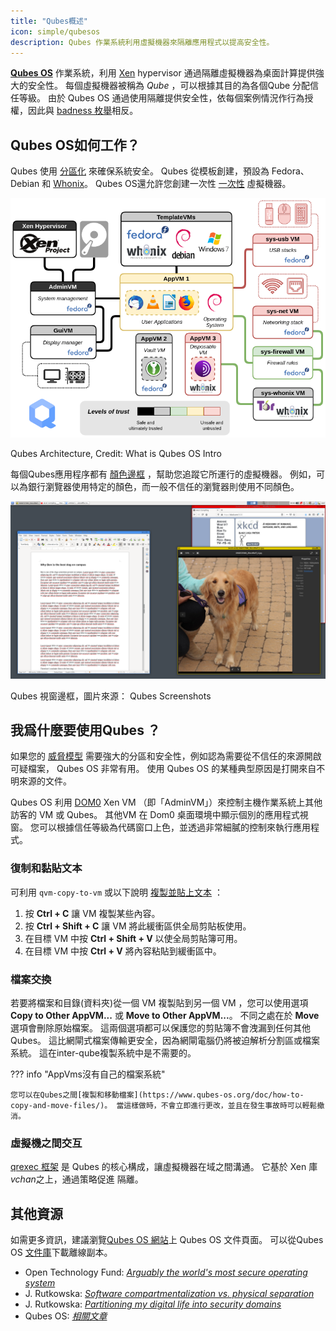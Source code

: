 ```yaml
---
title: "Qubes概述"
icon: simple/qubesos
description: Qubes 作業系統利用虛擬機器來隔離應用程式以提高安全性。
---
```


[**Qubes OS**](../desktop.md#qubes-os) 作業系統，利用 [Xen](https://en.wikipedia.org/wiki/Xen) hypervisor 通過隔離虛擬機器為桌面計算提供強大的安全性。 每個虛擬機器被稱為 *Qube* ，可以根據其目的為各個Qube 分配信任等級。 由於 Qubes OS 通過使用隔離提供安全性，依每個案例情況作行為授權，因此與 [ badness 枚舉](https://www.ranum.com/security/computer_security/editorials/dumb/)相反。

## Qubes OS如何工作？

Qubes 使用 [分區化](https://www.qubes-os.org/intro/) 來確保系統安全。 Qubes 從模板創建，預設為 Fedora、Debian 和 [Whonix](../desktop.md#whonix)。 Qubes OS還允許您創建一次性 [一次性](https://www.qubes-os.org/doc/how-to-use-disposables/) 虛擬機器。

![Qubes架構](../assets/img/qubes/qubes-trust-level-architecture.png)
<figcaption>Qubes Architecture, Credit: What is Qubes OS Intro</figcaption>

每個Qubes應用程序都有 [顏色邊框](https://www.qubes-os.org/screenshots/) ，幫助您追蹤它所運行的虛擬機器。 例如，可以為銀行瀏覽器使用特定的顏色，而一般不信任的瀏覽器則使用不同顏色。

![顏色邊框](../assets/img/qubes/r4.0-xfce-three-domains-at-work.png)
<figcaption>Qubes 視窗邊框，圖片來源： Qubes Screenshots</figcaption>

## 我爲什麼要使用Qubes ？

如果您的 [威脅模型](../basics/threat-modeling.md) 需要強大的分區和安全性，例如認為需要從不信任的來源開啟可疑檔案， Qubes OS 非常有用。 使用 Qubes OS 的某種典型原因是打開來自不明來源的文件。

Qubes OS 利用 [DOM0](https://wiki.xenproject.org/wiki/Dom0) Xen VM （即「AdminVM」）來控制主機作業系統上其他訪客的 VM 或 Qubes。 其他VM 在 Dom0 桌面環境中顯示個別的應用程式視窗。 您可以根據信任等級為代碼窗口上色，並透過非常細膩的控制來執行應用程式。

### 復制和黏貼文本

可利用 `qvm-copy-to-vm` 或以下說明 [複製並貼上文本](https://www.qubes-os.org/doc/how-to-copy-and-paste-text/) ：

1. 按 **Ctrl + C**  讓 VM 複製某些內容。
2. 按 **Ctrl + Shift + C** 讓 VM 將此緩衝區供全局剪貼板使用。
3. 在目標 VM 中按 **Ctrl + Shift + V** 以使全局剪貼簿可用。
4. 在目標 VM 中按 **Ctrl + V** 將內容粘貼到緩衝區中。

### 檔案交換

若要將檔案和目錄(資料夾)從一個 VM 複製貼到另一個 VM ，您可以使用選項 **Copy to Other AppVM...** 或 **Move to Other AppVM...**。 不同之處在於 **Move** 選項會刪除原始檔案。 這兩個選項都可以保護您的剪貼簿不會洩漏到任何其他 Qubes。 這比網閘式檔案傳輸更安全，因為網閘電腦仍將被迫解析分割區或檔案系統。 這在inter-qube複製系統中是不需要的。

??? info "AppVms沒有自己的檔案系統"

    您可以在Qubes之間[複製和移動檔案](https://www.qubes-os.org/doc/how-to-copy-and-move-files/)。 當這樣做時，不會立即進行更改，並且在發生事故時可以輕鬆撤消。

### 虛擬機之間交互

[qrexec 框架](https://www.qubes-os.org/doc/qrexec/) 是 Qubes 的核心構成，讓虛擬機器在域之間溝通。 它基於 Xen 庫 *vchan*之上，通過策略</a>促進
隔離。</p> 



## 其他資源

如需更多資訊，建議瀏覽[Qubes OS 網站](https://www.qubes-os.org/doc/)上 Qubes OS 文件頁面。 可以從Qubes OS [文件庫](https://github.com/QubesOS/qubes-doc)下載離線副本。

- Open Technology Fund: [*Arguably the world's most secure operating system*](https://www.opentech.fund/news/qubes-os-arguably-the-worlds-most-secure-operating-system-motherboard/)
- J. Rutkowska: [*Software compartmentalization vs. physical separation*](https://invisiblethingslab.com/resources/2014/Software_compartmentalization_vs_physical_separation.pdf)
- J. Rutkowska: [*Partitioning my digital life into security domains*](https://blog.invisiblethings.org/2011/03/13/partitioning-my-digital-life-into.html)
- Qubes OS: [*相關文章*](https://www.qubes-os.org/news/categories/#articles)
